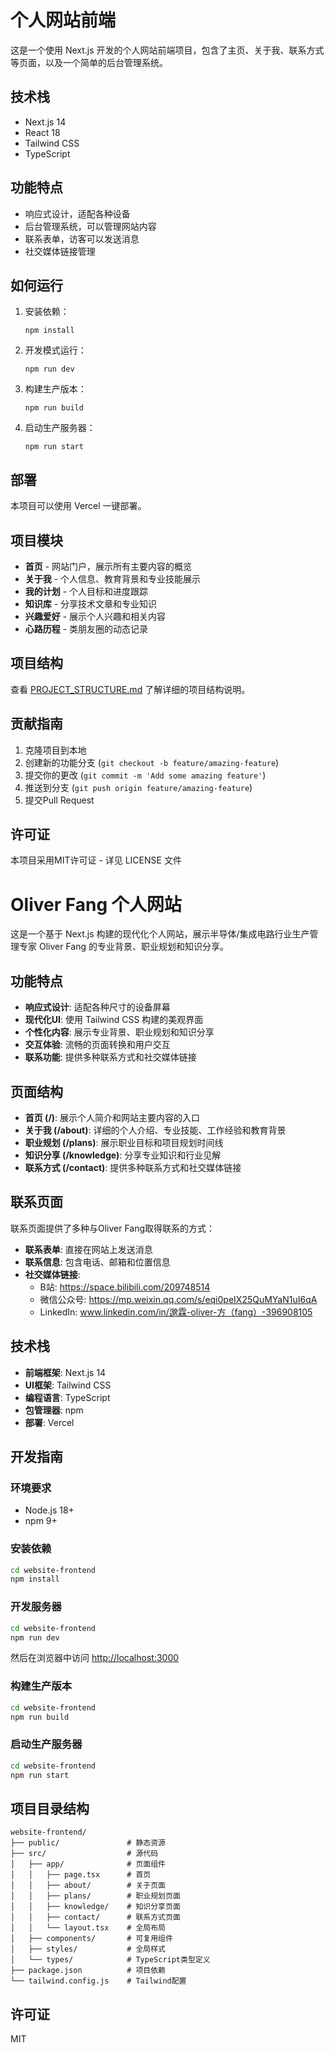 # 个人网站前端

这是一个使用 Next.js 开发的个人网站前端项目，包含了主页、关于我、联系方式等页面，以及一个简单的后台管理系统。

## 技术栈

- Next.js 14
- React 18
- Tailwind CSS
- TypeScript

## 功能特点

- 响应式设计，适配各种设备
- 后台管理系统，可以管理网站内容
- 联系表单，访客可以发送消息
- 社交媒体链接管理

## 如何运行

1. 安装依赖：
   ```
   npm install
   ```

2. 开发模式运行：
   ```
   npm run dev
   ```

3. 构建生产版本：
   ```
   npm run build
   ```

4. 启动生产服务器：
   ```
   npm run start
   ```

## 部署

本项目可以使用 Vercel 一键部署。

## 项目模块

- **首页** - 网站门户，展示所有主要内容的概览
- **关于我** - 个人信息、教育背景和专业技能展示
- **我的计划** - 个人目标和进度跟踪
- **知识库** - 分享技术文章和专业知识
- **兴趣爱好** - 展示个人兴趣和相关内容
- **心路历程** - 类朋友圈的动态记录

## 项目结构

查看 [PROJECT_STRUCTURE.md](PROJECT_STRUCTURE.md) 了解详细的项目结构说明。

## 贡献指南

1. 克隆项目到本地
2. 创建新的功能分支 (`git checkout -b feature/amazing-feature`)
3. 提交你的更改 (`git commit -m 'Add some amazing feature'`)
4. 推送到分支 (`git push origin feature/amazing-feature`)
5. 提交Pull Request

## 许可证

本项目采用MIT许可证 - 详见 LICENSE 文件 

# Oliver Fang 个人网站

这是一个基于 Next.js 构建的现代化个人网站，展示半导体/集成电路行业生产管理专家 Oliver Fang 的专业背景、职业规划和知识分享。

## 功能特点

- **响应式设计**: 适配各种尺寸的设备屏幕
- **现代化UI**: 使用 Tailwind CSS 构建的美观界面
- **个性化内容**: 展示专业背景、职业规划和知识分享
- **交互体验**: 流畅的页面转换和用户交互
- **联系功能**: 提供多种联系方式和社交媒体链接

## 页面结构

- **首页 (/)**: 展示个人简介和网站主要内容的入口
- **关于我 (/about)**: 详细的个人介绍、专业技能、工作经验和教育背景
- **职业规划 (/plans)**: 展示职业目标和项目规划时间线
- **知识分享 (/knowledge)**: 分享专业知识和行业见解
- **联系方式 (/contact)**: 提供多种联系方式和社交媒体链接

## 联系页面

联系页面提供了多种与Oliver Fang取得联系的方式：

- **联系表单**: 直接在网站上发送消息
- **联系信息**: 包含电话、邮箱和位置信息
- **社交媒体链接**:
  - B站: https://space.bilibili.com/209748514
  - 微信公众号: https://mp.weixin.qq.com/s/eqi0peIX25QuMYaN1uI6qA
  - LinkedIn: www.linkedin.com/in/邈霖-oliver-方（fang）-396908105

## 技术栈

- **前端框架**: Next.js 14
- **UI框架**: Tailwind CSS
- **编程语言**: TypeScript
- **包管理器**: npm
- **部署**: Vercel

## 开发指南

### 环境要求

- Node.js 18+ 
- npm 9+

### 安装依赖

```bash
cd website-frontend
npm install
```

### 开发服务器

```bash
cd website-frontend
npm run dev
```

然后在浏览器中访问 [http://localhost:3000](http://localhost:3000)

### 构建生产版本

```bash
cd website-frontend
npm run build
```

### 启动生产服务器

```bash
cd website-frontend
npm run start
```

## 项目目录结构

```
website-frontend/
├── public/               # 静态资源
├── src/                  # 源代码
│   ├── app/              # 页面组件
│   │   ├── page.tsx      # 首页
│   │   ├── about/        # 关于页面
│   │   ├── plans/        # 职业规划页面
│   │   ├── knowledge/    # 知识分享页面
│   │   ├── contact/      # 联系方式页面
│   │   └── layout.tsx    # 全局布局
│   ├── components/       # 可复用组件
│   ├── styles/           # 全局样式
│   └── types/            # TypeScript类型定义
├── package.json          # 项目依赖
└── tailwind.config.js    # Tailwind配置
```

## 许可证

MIT 